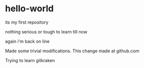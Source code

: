 # hello-world
its my first repository


nothing serious or tough to learn till now

again i'm back on line


Made some trivial modifications.
This change made at github.com


Trying to learn gitkraken